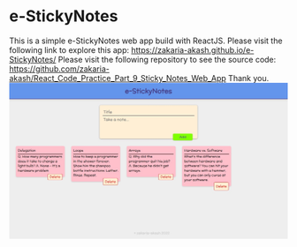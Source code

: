 # e-StickyNotes
This is a simple e-StickyNotes web app build with ReactJS.
Please visit the following link to explore this app:
https://zakaria-akash.github.io/e-StickyNotes/
Please visit the following repository to see the source code:
https://github.com/zakaria-akash/React_Code_Practice_Part_9_Sticky_Notes_Web_App
Thank you.
![e-StickyNotes](e-StickyNotes.jpg)

